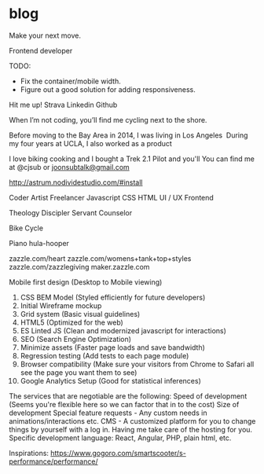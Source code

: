 # blog

Make your next move.

Frontend developer

TODO:
- Fix the container/mobile width.
- Figure out a good solution for adding responsiveness.




Hit me up!
Strava
Linkedin
Github

When I’m not coding, you’ll find me cycling next to the shore.


Before moving to the Bay Area in 2014, I was living in Los Angeles 
During my four years at UCLA, I also worked as a product

I love biking cooking and I bought a Trek 2.1 Pilot and you'll
You can find me at @cjsub or joonsubtalk@gmail.com


http://astrum.nodividestudio.com/#install



Coder
Artist
Freelancer
Javascript
CSS
HTML
UI / UX
Frontend

Theology
Discipler
Servant
Counselor

Bike
Cycle

Piano
hula-hooper



zazzle.com/heart
zazzle.com/womens+tank+top+styles
zazzle.com/zazzlegiving
maker.zazzle.com



Mobile first design (Desktop to Mobile viewing)
1. CSS BEM Model (Styled efficiently for future developers)
2. Initial Wireframe mockup
3. Grid system (Basic visual guidelines)
4. HTML5 (Optimized for the web)
5. ES Linted JS (Clean and modernized javascript for interactions)
6. SEO (Search Engine Optimization)
7. Minimize assets (Faster page loads and save bandwidth)
8. Regression testing (Add tests to each page module)
9. Browser compatibility (Make sure your visitors from Chrome to Safari all see the page you want them to see)
10. Google Analytics Setup (Good for statistical inferences)


The services that are negotiable are the following:
Speed of development (Seems you're flexible here so we can factor that in to the cost)
Size of development
Special feature requests - Any custom needs in animations/interactions etc.
CMS - A customized platform for you to change things by yourself with a log in.
Having me take care of the hosting for you.
Specific development language: React, Angular, PHP, plain html, etc.


Inspirations: https://www.gogoro.com/smartscooter/s-performance/performance/
